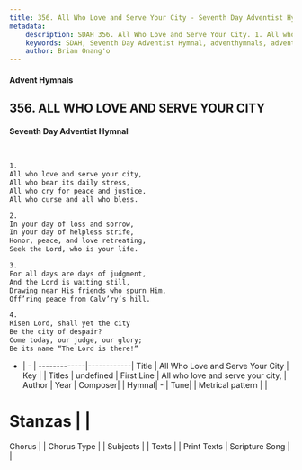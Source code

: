 ```yaml
---
title: 356. All Who Love and Serve Your City - Seventh Day Adventist Hymnal
metadata:
    description: SDAH 356. All Who Love and Serve Your City. 1. All who love and serve your city, All who bear its daily stress, All who cry for peace and justice, All who curse and all who bless.
    keywords: SDAH, Seventh Day Adventist Hymnal, adventhymnals, advent hymnals, All Who Love and Serve Your City, All who love and serve your city, 
    author: Brian Onang'o
---
```


#### Advent Hymnals
## 356. ALL WHO LOVE AND SERVE YOUR CITY
#### Seventh Day Adventist Hymnal

```txt


1.
All who love and serve your city,
All who bear its daily stress,
All who cry for peace and justice,
All who curse and all who bless.

2.
In your day of loss and sorrow,
In your day of helpless strife,
Honor, peace, and love retreating,
Seek the Lord, who is your life.

3.
For all days are days of judgment,
And the Lord is waiting still,
Drawing near His friends who spurn Him,
Off’ring peace from Calv’ry’s hill.

4.
Risen Lord, shall yet the city
Be the city of despair?
Come today, our judge, our glory;
Be its name “The Lord is there!”


```

- |   -  |
-------------|------------|
Title | All Who Love and Serve Your City |
Key |  |
Titles | undefined |
First Line | All who love and serve your city, |
Author | 
Year | 
Composer|  |
Hymnal|  - |
Tune|  |
Metrical pattern | |
# Stanzas |  |
Chorus |  |
Chorus Type |  |
Subjects |  |
Texts |  |
Print Texts | 
Scripture Song |  |
  
